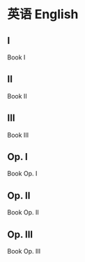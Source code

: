 # 英语 English

## I

Book I

## II

Book II

## III

Book III

## Op. I

Book Op. I

## Op. II

Book Op. II

## Op. III

Book Op. III